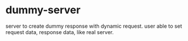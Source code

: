 # dummy-server
server to create dummy response with dynamic request. user able to set request data, response data,  like real server.
